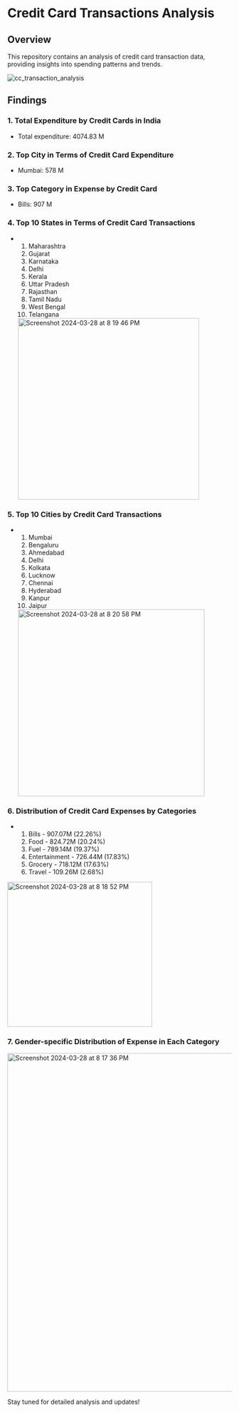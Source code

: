 # Credit Card Transactions Analysis

## Overview
This repository contains an analysis of credit card transaction data, providing insights into spending patterns and trends.

![cc_transaction_analysis](https://github.com/Kapilchourasiya03/Cc_transaction_analysis/assets/165268497/0081ce32-f7de-43d8-9a9a-74921369dbd7)


## Findings

### 1. Total Expenditure by Credit Cards in India
- Total expenditure: 4074.83 M

### 2. Top City in Terms of Credit Card Expenditure
- Mumbai: 578 M

### 3. Top Category in Expense by Credit Card
- Bills: 907 M

### 4. Top 10 States in Terms of Credit Card Transactions
- 1. Maharashtra
  2. Gujarat
  3. Karnataka
  4. Delhi
  5. Kerala
  6. Uttar Pradesh
  7. Rajasthan
  8. Tamil Nadu
  9. West Bengal
  10. Telangana
 
  <img width="407" alt="Screenshot 2024-03-28 at 8 19 46 PM" src="https://github.com/Kapilchourasiya03/Cc_transaction_analysis/assets/165268497/a18cd1ba-6844-4551-8f8d-63d238fd4509">
 

### 5. Top 10 Cities by Credit Card Transactions
- 1. Mumbai
  2. Bengaluru
  3. Ahmedabad
  4. Delhi
  5. Kolkata
  6. Lucknow
  7. Chennai
  8. Hyderabad
  9. Kanpur
  10. Jaipur
 
  <img width="419" alt="Screenshot 2024-03-28 at 8 20 58 PM" src="https://github.com/Kapilchourasiya03/Cc_transaction_analysis/assets/165268497/c3b48640-4d30-446f-9830-89ed067fbc57">

### 6. Distribution of Credit Card Expenses by Categories
- 1. Bills - 907.07M (22.26%)
  2. Food - 824.72M (20.24%)
  3. Fuel - 789.14M (19.37%)
  4. Entertainment - 726.44M (17.83%)
  5. Grocery - 718.12M (17.63%)
  6. Travel - 109.26M (2.68%)
 
<img width="325" alt="Screenshot 2024-03-28 at 8 18 52 PM" src="https://github.com/Kapilchourasiya03/Cc_transaction_analysis/assets/165268497/0890778b-b6b7-4979-bab9-e41f2e030d6c">

### 7. Gender-specific Distribution of Expense in Each Category
<img width="759" alt="Screenshot 2024-03-28 at 8 17 36 PM" src="https://github.com/Kapilchourasiya03/Cc_transaction_analysis/assets/165268497/d6ee6681-01bd-4841-8ee9-a511428f3e34">

Stay tuned for detailed analysis and updates!

